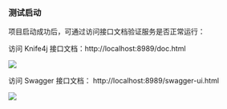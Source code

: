 

### 测试启动

项目启动成功后，可通过访问接口文档验证服务是否正常运行：

访问 Knife4j 接口文档：http://localhost:8989/doc.html



![](F:\Coding\Github\aioveu-boot-doc\功能详解与操作手册\2启动项目\2.4.1.png)





访问 Swagger 接口文档： http://localhost:8989/swagger-ui.html



![](F:\Coding\Github\aioveu-boot-doc\功能详解与操作手册\2启动项目\2.4.2.png)
